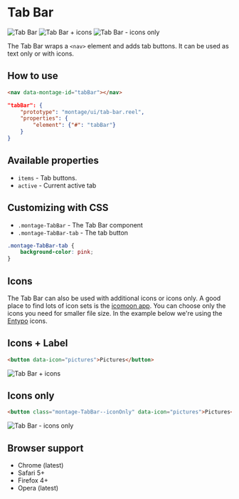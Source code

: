 # Tab Bar

![Tab Bar](https://raw.github.com/montagejs/digit/master/tab-bar.reel/screenshot.png)
![Tab Bar + icons](https://raw.github.com/montagejs/digit/master/tab-bar.reel/screenshot-icons.png)
![Tab Bar - icons only](https://raw.github.com/montagejs/digit/master/tab-bar.reel/screenshot-iconsonly.png)

The Tab Bar wraps a `<nav>` element and adds tab buttons. It can be used as text only or with icons.

## How to use

```html
<nav data-montage-id="tabBar"></nav>
```

```json
"tabBar": {
    "prototype": "montage/ui/tab-bar.reel",
    "properties": {
        "element": {"#": "tabBar"}
    }
}
```


## Available properties

* `items` - Tab buttons.
* `active` - Current active tab



## Customizing with CSS

* `.montage-TabBar` - The Tab Bar component
* `.montage-TabBar-tab` - The tab button

```css
.montage-TabBar-tab {
    background-color: pink;
}
```


## Icons

The Tab Bar can also be used with additional icons or icons only. A good place to find lots of icon sets is the [icomoon app](http://icomoon.io/app/). You can choose only the icons you need for smaller file size. In the example below we're using the [Entypo](http://www.entypo.com) icons. 

## Icons + Label
```html
<button data-icon="pictures">Pictures</button>
```
![Tab Bar + icons](https://raw.github.com/montagejs/digit/master/tab-bar.reel/screenshot-icons.png)


## Icons only
```html
<button class="montage-TabBar--iconOnly" data-icon="pictures">Pictures</button>
```
![Tab Bar - icons only](https://raw.github.com/montagejs/digit/master/tab-bar.reel/screenshot-iconsonly.png)



## Browser support

* Chrome (latest)
* Safari 5+
* Firefox 4+
* Opera (latest)
